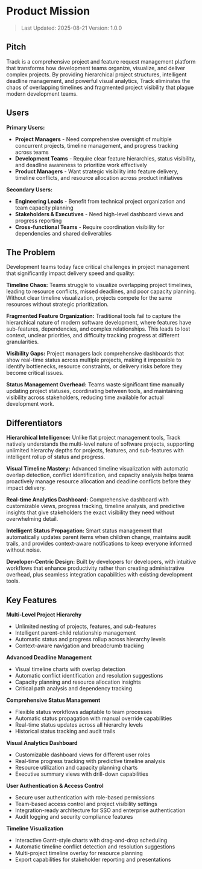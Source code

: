# Product Mission

> Last Updated: 2025-08-21
> Version: 1.0.0

## Pitch

Track is a comprehensive project and feature request management platform that transforms how development teams organize, visualize, and deliver complex projects. By providing hierarchical project structures, intelligent deadline management, and powerful visual analytics, Track eliminates the chaos of overlapping timelines and fragmented project visibility that plague modern development teams.

## Users

**Primary Users:**
- **Project Managers** - Need comprehensive oversight of multiple concurrent projects, timeline management, and progress tracking across teams
- **Development Teams** - Require clear feature hierarchies, status visibility, and deadline awareness to prioritize work effectively
- **Product Managers** - Want strategic visibility into feature delivery, timeline conflicts, and resource allocation across product initiatives

**Secondary Users:**
- **Engineering Leads** - Benefit from technical project organization and team capacity planning
- **Stakeholders & Executives** - Need high-level dashboard views and progress reporting
- **Cross-functional Teams** - Require coordination visibility for dependencies and shared deliverables

## The Problem

Development teams today face critical challenges in project management that significantly impact delivery speed and quality:

**Timeline Chaos:** Teams struggle to visualize overlapping project timelines, leading to resource conflicts, missed deadlines, and poor capacity planning. Without clear timeline visualization, projects compete for the same resources without strategic prioritization.

**Fragmented Feature Organization:** Traditional tools fail to capture the hierarchical nature of modern software development, where features have sub-features, dependencies, and complex relationships. This leads to lost context, unclear priorities, and difficulty tracking progress at different granularities.

**Visibility Gaps:** Project managers lack comprehensive dashboards that show real-time status across multiple projects, making it impossible to identify bottlenecks, resource constraints, or delivery risks before they become critical issues.

**Status Management Overhead:** Teams waste significant time manually updating project statuses, coordinating between tools, and maintaining visibility across stakeholders, reducing time available for actual development work.

## Differentiators

**Hierarchical Intelligence:** Unlike flat project management tools, Track natively understands the multi-level nature of software projects, supporting unlimited hierarchy depths for projects, features, and sub-features with intelligent rollup of status and progress.

**Visual Timeline Mastery:** Advanced timeline visualization with automatic overlap detection, conflict identification, and capacity analysis helps teams proactively manage resource allocation and deadline conflicts before they impact delivery.

**Real-time Analytics Dashboard:** Comprehensive dashboard with customizable views, progress tracking, timeline analysis, and predictive insights that give stakeholders the exact visibility they need without overwhelming detail.

**Intelligent Status Propagation:** Smart status management that automatically updates parent items when children change, maintains audit trails, and provides context-aware notifications to keep everyone informed without noise.

**Developer-Centric Design:** Built by developers for developers, with intuitive workflows that enhance productivity rather than creating administrative overhead, plus seamless integration capabilities with existing development tools.

## Key Features

**Multi-Level Project Hierarchy**
- Unlimited nesting of projects, features, and sub-features
- Intelligent parent-child relationship management
- Automatic status and progress rollup across hierarchy levels
- Context-aware navigation and breadcrumb tracking

**Advanced Deadline Management**
- Visual timeline charts with overlap detection
- Automatic conflict identification and resolution suggestions
- Capacity planning and resource allocation insights
- Critical path analysis and dependency tracking

**Comprehensive Status Management**
- Flexible status workflows adaptable to team processes
- Automatic status propagation with manual override capabilities
- Real-time status updates across all hierarchy levels
- Historical status tracking and audit trails

**Visual Analytics Dashboard**
- Customizable dashboard views for different user roles
- Real-time progress tracking with predictive timeline analysis
- Resource utilization and capacity planning charts
- Executive summary views with drill-down capabilities

**User Authentication & Access Control**
- Secure user authentication with role-based permissions
- Team-based access control and project visibility settings
- Integration-ready architecture for SSO and enterprise authentication
- Audit logging and security compliance features

**Timeline Visualization**
- Interactive Gantt-style charts with drag-and-drop scheduling
- Automatic timeline conflict detection and resolution suggestions
- Multi-project timeline overlay for resource planning
- Export capabilities for stakeholder reporting and presentations